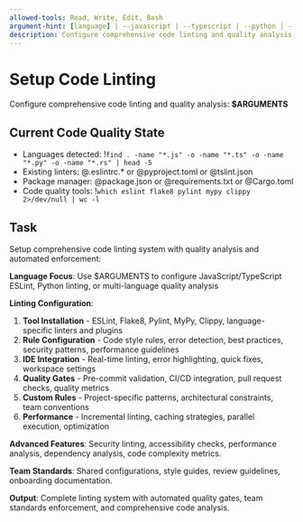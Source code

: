 ```yaml
---
allowed-tools: Read, Write, Edit, Bash
argument-hint: [language] | --javascript | --typescript | --python | --multi-language
description: Configure comprehensive code linting and quality analysis tools with automated enforcement
---
```


# Setup Code Linting

Configure comprehensive code linting and quality analysis: **$ARGUMENTS**

## Current Code Quality State

- Languages detected: !`find . -name "*.js" -o -name "*.ts" -o -name "*.py" -o -name "*.rs" | head -5`
- Existing linters: @.eslintrc.* or @pyproject.toml or @tslint.json
- Package manager: @package.json or @requirements.txt or @Cargo.toml
- Code quality tools: !`which eslint flake8 pylint mypy clippy 2>/dev/null | wc -l`

## Task

Setup comprehensive code linting system with quality analysis and automated enforcement:

**Language Focus**: Use $ARGUMENTS to configure JavaScript/TypeScript ESLint, Python linting, or multi-language quality analysis

**Linting Configuration**:
1. **Tool Installation** - ESLint, Flake8, Pylint, MyPy, Clippy, language-specific linters and plugins
2. **Rule Configuration** - Code style rules, error detection, best practices, security patterns, performance guidelines
3. **IDE Integration** - Real-time linting, error highlighting, quick fixes, workspace settings
4. **Quality Gates** - Pre-commit validation, CI/CD integration, pull request checks, quality metrics
5. **Custom Rules** - Project-specific patterns, architectural constraints, team conventions
6. **Performance** - Incremental linting, caching strategies, parallel execution, optimization

**Advanced Features**: Security linting, accessibility checks, performance analysis, dependency analysis, code complexity metrics.

**Team Standards**: Shared configurations, style guides, review guidelines, onboarding documentation.

**Output**: Complete linting system with automated quality gates, team standards enforcement, and comprehensive code analysis.
